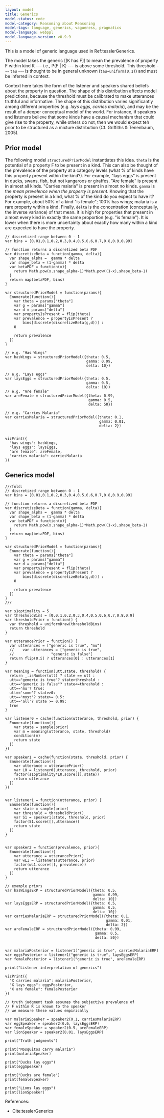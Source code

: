 ```yaml
---
layout: model
title: Generics
model-status: code
model-category: Reasoning about Reasoning
model-tags: language, generics, vagueness, pragmatics
model-language: webppl
model-language-version: v0.9.9
---
```


<script src="http://web.stanford.edu/~erindb/webppl-viz/webppl.min.js"></script>  
<link rel="stylesheet" href="http://web.stanford.edu/~erindb/webppl-viz/viz.css">

This is a model of generic language used in Ref:tesslerGenerics.

The model takes the generic [[K has F]] to mean the prevalence of
property F within kind K --- i.e., P(F | K) --- is above some threshold.
This threshold --- `tau` --- is thought to be in general unknown
(`tau~uniform(0,1)`) and must be inferred in context.

Context here takes the form of the listener and speakers shared beliefs
about the property in question. The shape of this distribution
affects model predictions, because the threshold must be calibrated to make utterances
truthful and informative. The shape of this distribution varies significantly
among different properties (e.g. *lays eggs*, *carries malaria*), and may
be the result of a deeper conceptual model of the world. For instance,
if speakers and listeners believe that some kinds have a causal mechanism that
could give rise to the property, while others do not, then we would expect
teh prior to be structured as a mixture distribution
(Cf. Griffiths & Tenenbaum, 2005).

## Prior model

The following model `structuredPriorModel` instantiates this idea.
`theta` is the potential of a property F to be present in a kind.
This can also be thought of the prevalence of the property at a
category levels (what % of kinds have this property present within the kind?).
For example, "lays eggs" is present in ducks, swans, fish, but not kangaroos or giraffes.
"Are female" is present in almost all kinds.
"Carries malaria" is present in almost no kinds.
`gamma` is the *mean prevelence when the property is present*.
Knowing that the property is present in a kind, what % of the kind do you
expect to have it?
For example, about 50% of a kind "is female"; 100% has wings; malaria is a rare property within a kind.
Finally, `delta` is the concentration (conceptually, the inverse variance) of that mean.
It is high for properties that present in almost every kind in exactly the same proportion (e.g. "is female").
It is lower when there is more uncertainty about exactly how many within a kind are expected to have the property.



~~~~
// discretized range between 0 - 1
var bins = [0.01,0.1,0.2,0.3,0.4,0.5,0.6,0.7,0.8,0.9,0.99]

// function returns a discretized beta PDF
var discretizeBeta = function(gamma, delta){
  var shape_alpha =  gamma * delta
  var shape_beta = (1-gamma) * delta
  var betaPDF = function(x){
    return Math.pow(x,shape_alpha-1)*Math.pow((1-x),shape_beta-1)
  }
  return map(betaPDF, bins)
}

var structuredPriorModel = function(params){
  Enumerate(function(){
    var theta = params["theta"]
    var g = params["gamma"]
    var d = params["delta"]
    var propertyIsPresent = flip(theta)
    var prevalence = propertyIsPresent ?
        bins[discrete(discretizeBeta(g,d))] :
    0

    return prevalence
  })
}

// e.g. "Has Wings"
var hasWings = structuredPriorModel({theta: 0.5,
                                     gamma: 0.99,
                                     delta: 10})

// e.g. "Lays eggs"
var laysEggs = structuredPriorModel({theta: 0.5,
                                     gamma: 0.5,
                                     delta: 10})
// e.g. "Are female"
var areFemale = structuredPriorModel({theta: 0.99,
                                      gamma: 0.5,
                                      delta: 50})

// e.g. "Carries Malaria"
var carriesMalaria = structuredPriorModel({theta: 0.1,
                                           gamma: 0.01,
                                           delta: 2})


vizPrint({
  "has wings": hasWings,
  "lays eggs": laysEggs,
  "are female": areFemale,
  "carries malaria": carriesMalaria
})

~~~~

## Generics model

~~~~
///fold:
// discretized range between 0 - 1
var bins = [0.01,0.1,0.2,0.3,0.4,0.5,0.6,0.7,0.8,0.9,0.99]

// function returns a discretized beta PDF
var discretizeBeta = function(gamma, delta){
  var shape_alpha =  gamma * delta
  var shape_beta = (1-gamma) * delta
  var betaPDF = function(x){
    return Math.pow(x,shape_alpha-1)*Math.pow((1-x),shape_beta-1)
  }
  return map(betaPDF, bins)
}

var structuredPriorModel = function(params){
  Enumerate(function(){
    var theta = params["theta"]
    var g = params["gamma"]
    var d = params["delta"]
    var propertyIsPresent = flip(theta)
    var prevalence = propertyIsPresent ?
        bins[discrete(discretizeBeta(g,d))] :
    0

    return prevalence
  })
}
///

var s1optimality = 5
var thresholdBins = [0,0.1,0.2,0.3,0.4,0.5,0.6,0.7,0.8,0.9]
var thresholdPrior = function() {
  var threshold = uniformDraw(thresholdBins)
  return threshold
}

var utterancePrior = function() {
  var utterances = ["generic is true", "mu"]  
  //    var utterances = ["generic is true",
  //                 "generic is false"]  
  return flip(0.5) ? utterances[0] : utterances[1]
}

var meaning = function(utt,state, threshold) {
  return _.isNumber(utt) ? state == utt :
  utt=="generic is true"? state>threshold :
  utt=="generic is false"? state<=threshold :
  utt=='mu'? true:
  utt=='some'? state>0:
  utt=='most'? state>= 0.5:
  utt=='all'? state >= 0.99:
  true
}

var listener0 = cache(function(utterance, threshold, prior) {
  Enumerate(function(){
    var state = sample(prior)
    var m = meaning(utterance, state, threshold)
    condition(m)
    return state
  })
})

var speaker1 = cache(function(state, threshold, prior) {
  Enumerate(function(){
    var utterance = utterancePrior()
    var L0 = listener0(utterance, threshold, prior)
    factor(s1optimality*L0.score([],state))
    return utterance
  })
})


var listener1 = function(utterance, prior) {
  Enumerate(function(){
    var state = sample(prior)
    var threshold = thresholdPrior()
    var S1 = speaker1(state, threshold, prior)
    factor(S1.score([],utterance))
    return state
  })
}


var speaker2 = function(prevalence, prior){
  Enumerate(function(){
    var utterance = utterancePrior()
    var wL1 = listener1(utterance, prior)
    factor(wL1.score([], prevalence))
    return utterance
  })
}

// example priors
var hasWingsERP = structuredPriorModel({theta: 0.5,
                                        gamma: 0.99,
                                        delta: 10})
var laysEggsERP = structuredPriorModel({theta: 0.5,
                                        gamma: 0.5,
                                        delta: 10})
var carriesMalariaERP = structuredPriorModel({theta: 0.1,
                                              gamma: 0.01,
                                              delta: 2})
var areFemaleERP = structuredPriorModel({theta: 0.99,
                                         gamma: 0.5,
                                         delta: 50})


var malariaPosterior = listener1("generic is true", carriesMalariaERP)
var eggsPosterior = listener1("generic is true", laysEggsERP)
var femalePosterior = listener1("generic is true", areFemaleERP)

print("Listener interpretation of generics")

vizPrint({
  "X carries malaria": malariaPosterior,
  "X lays eggs": eggsPosterior,
  "X are female": femalePosterior
})

// truth judgment task assumes the subjective prevalence of
// F within K is known to the speaker
// we measure these values empirically

var malariaSpeaker = speaker2(0.1, carriesMalariaERP)
var eggSpeaker = speaker2(0.6, laysEggsERP)
var femaleSpeaker = speaker2(0.5, areFemaleERP)
var lionSpeaker = speaker2(0.01, laysEggsERP)

print("Truth judgments")

print("Mosquitos carry malaria")
print(malariaSpeaker)

print("Ducks lay eggs")
print(eggSpeaker)

print("Ducks are female")
print(femaleSpeaker)

print("Lions lay eggs")
print(lionSpeaker)
~~~~

References:

- Cite:tesslerGenerics
